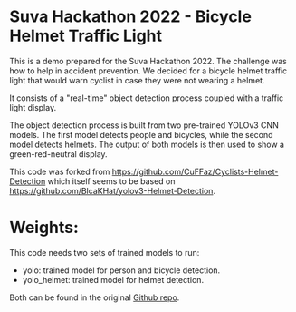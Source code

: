 # Suva Hackathon 2022 - Bicycle Helmet Traffic Light

This is a demo prepared for the Suva Hackathon 2022. The challenge was how to
help in accident prevention. We decided for a bicycle helmet traffic light that
would warn cyclist in case they were not wearing a helmet.

It consists of a "real-time" object detection process coupled with a traffic
light display.

The object detection process is built from two pre-trained YOLOv3 CNN models.
The first model detects people and bicycles, while the second model detects
helmets. The output of both models is then used to show a green-red-neutral
display.

This code was forked from https://github.com/CuFFaz/Cyclists-Helmet-Detection
which itself seems to be based on
https://github.com/BlcaKHat/yolov3-Helmet-Detection.

# Weights:
This code needs two sets of trained models to run:
- yolo: trained model for person and bicycle detection.
- yolo_helmet: trained model for helmet detection.

Both can be found in the original [Github repo](https://github.com/CuFFaz/Cyclists-Helmet-Detection).
